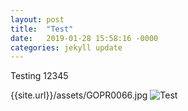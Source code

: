 ```yaml
---
layout: post
title:  "Test"
date:   2019-01-28 15:58:16 -0000
categories: jekyll update
---
```

Testing 12345

{{site.url}}/assets/GOPR0066.jpg
![Test]({{site.url}}/assets/GOPR0066.jpg)